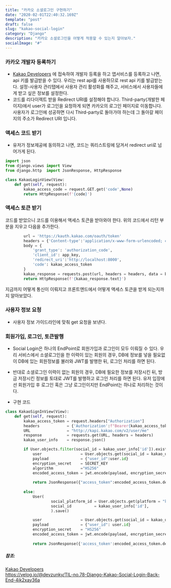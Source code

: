 ```yaml
---
title: "카카오 소셜로그인 구현하기"
date: "2020-02-01T22:40:32.169Z"
template: "post"
draft: false
slug: "kakao-social-login"
category: "Django"
description: "카카오 소셜로그인을 어떻게 적용할 수 있는지 알아보자."
socialImage: "#"
---
```


### 카카오 개발자 등록하기   
- [Kakao Developers](https://developers.kakao.com/) 에 접속하여 개발자 등록을 하고 앱서비스를 등록하고 나면, api 키를 발급받을 수 있다. 우리는 rest api를 사용하므로 rest api 키를 발급받는다. 설정-사용자 관리탭에서 사용자 관리 활성화를 해주고, 서비스에서 사용자들에게 받고 싶은 정보를 설정한다.   
- 코드를 리다이렉트 받을 Redirect URI를 설정해야 합니다. Third-party(개발한 페이지)에서 user가 로그인을 요청하게 되면 카카오의 로그인 페이지로 이동합니다. 사용자가 로그인에 성공하면 다시 Third-party로 돌아가야 하는데
그 돌아갈 페이지의 주소가 Redirect URI 입니다.

### 액세스 코드 받기   
- 유저가 정보제공에 동의하고 나면, 코드는 쿼리스트링에 담겨서 redirect uri로 넘어가게 된다.   

```python
import json
from django.views import View 
from django.http  import JsonResponse, HttpResponse   

class KakaoLoginView(View:
    def get(self, request):
        kakao_access_code = request.GET.get('code',None)
        return HttpResponse(f'{code}')

```   
   
### 액세스 토큰 받기   
        
코드를 받았으니 코드를 이용해서 액세스 토큰을 받아와야 한다. 위의 코드에서 리턴 부분을 지우고 다음을 추가한다.   
```python
        url = 'https://kauth.kakao.com/oauth/token'
        headers = {'Content-type':'application/x-www-form-urlencoded; charset:utf-8'}
        body = {
            'grant_type': 'authorization_code',
            'client_id': app_key,
            'redirect_uri':'http://localhost:8000',
            'code': kakao_access_token
        }
        kakao_response = requests.post(url, headers = headers, data = body)
        return HttpResponse(f'{kakao_response.text}')
```   
지금까지 어떻게 통신이 이뤄지고 프론트앤드에서 어떻게 액세스 토큰을 받게 되는지까지 알아보았다.   

### 사용자 정보 요청   
- 사용자 정보 가이드라인에 맞춰 get 요청을 보낸다. 

### 회원가입, 로그인, 토큰발행
- Social Login은 하나의 EndPoint로 회원가입과 로그인이 모두 이뤄질 수 있다. 우리 서비스에서 소셜로그인을 한 이력이 있는 회원의 경우, DB에 정보를 넣을 필요없이 DB에 있는 회원정보를 불러와 JWT를 발행한 뒤, 로그인 처리를 하면 된다.

- 반대로 소셜로그인 이력이 없는 회원의 경우, DB에 필요한 정보를 저장시킨 뒤, 방금 저장시킨 정보를 토대로 JWT를 발행하고 로그인 처리를 하면 된다. 유저 입장에선 회원가입 후 로그인 혹은 그냥 로그인이지만 EndPoint는 하나로 처리하는 것이다. 

- 구현 코드   
```python
class KakaoSignInView(View):
    def get(self, request):
        kakao_access_token = request.headers["Authorization"]
        headers            = {'Authorization':f"Bearer{kakao_access_token}"}
        URL                = "http://kapi.kakao.com/v2/user/me"
        response           = requests.get(URL, headers = headers)
        kakao_user_info    = response.json()

        if User.objects.filter(social_id = kakao_user_info['id']).exists():
            user                 = User.objects.get(social_id = kakao_user_info['id'])
            payload              = {"user_id":user.id}
            encryption_secret    = SECRET_KEY
            algorithm            ="HS256"
            encoded_access_token = jwt.encode(payload, encryption_secret, algorithm = algorithm)
            
            return JsonResponse({"access_token":encoded_access_token.decode("utf-8")}, status = 200)
        
        else:
            User(
                    social_platform_id = User.objects.get(platform = "kakao").id,
                    social_id          = kakao_user_info['id'],
                    ).save()

            user                 = User.objects.get(social_id = kakao_user_info['id'])
            payload              = {"user_id": user.id}
            encryption_secret    = "HS256"
            encoded_access_token = jwt.encode(payload, encryption_secret, algorithm = algorithm)
            
            return JsonResponse({'access_token':encoded_access_token.decode('utf-8')}, status = 200)
```   


##### 참조:   
[Kakao Developers](https://developers.kakao.com/)    
https://velog.io/@devzunky/TIL-no.78-Django-Kakao-Social-Login-Back-End-4ik2xay36a  





